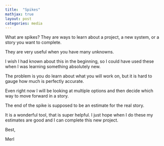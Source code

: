 ```yaml
---
title:  "Spikes"
mathjax: true
layout: post
categories: media
---
```


What are spikes? They are ways to learn about a project, a new system, or a story you want to complete. 

They are very useful when you have many unknowns. 

I wish I had known about this in the beginning, so I could have used these when I was learning something absolutely new. 

The problem is you do learn about what you will work on, but it is hard to gauge how much is perfectly accurate. 

Even right now I will be looking at multiple options and then decide which way to move forward in a story. 

The end of the spike is supposed to be an estimate for the real story. 

It is a wonderful tool, that is super helpful. I just hope when I do these my estimates are good and I can complete this new project. 

Best,

Merl
